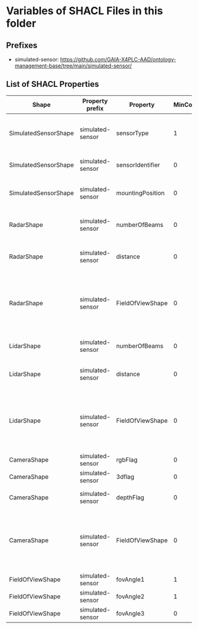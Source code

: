 # Variables of SHACL Files in this folder

## Prefixes

- simulated-sensor: <https://github.com/GAIA-X4PLC-AAD/ontology-management-base/tree/main/simulated-sensor/>

## List of SHACL Properties

| Shape | Property prefix | Property | MinCount | MaxCount | Description | Datatype/NodeKind | Filename |
| --- | --- | --- | --- | --- | --- | --- | --- |
| SimulatedSensorShape | simulated-sensor | sensorType | 1 | 1 | Perception and other relevant sensors for autonomous driving |  | simulated_sensor_shacl.ttl |
| SimulatedSensorShape | simulated-sensor | sensorIdentifier | 0 | 1 | Name/Identifier of the sensor in the simulator | <http://www.w3.org/2001/XMLSchema#string> | simulated_sensor_shacl.ttl |
| SimulatedSensorShape | simulated-sensor | mountingPosition | 0 | 1 | Possible mounting positions of the radar | <http://www.w3.org/2001/XMLSchema#string> | simulated_sensor_shacl.ttl |
| RadarShape | simulated-sensor | numberOfBeams | 0 |  | Number of beams sent by the radar sensor | <http://www.w3.org/2001/XMLSchema#integer> | simulated_sensor_shacl.ttl |
| RadarShape | simulated-sensor | distance | 0 | 1 | Covered distance or range in meters | <http://www.w3.org/2001/XMLSchema#integer> | simulated_sensor_shacl.ttl |
| RadarShape | simulated-sensor | FieldOfViewShape | 0 | 1 | Field of view angles, supporting up to three values (e.g., horizontal, upper, and lower FoV) |  | simulated_sensor_shacl.ttl |
| LidarShape | simulated-sensor | numberOfBeams | 0 |  | Number of beams sent by the lidar sensor | <http://www.w3.org/2001/XMLSchema#integer> | simulated_sensor_shacl.ttl |
| LidarShape | simulated-sensor | distance | 0 | 1 | Covered distance or range in meters | <http://www.w3.org/2001/XMLSchema#integer> | simulated_sensor_shacl.ttl |
| LidarShape | simulated-sensor | FieldOfViewShape | 0 | 1 | Field of view angles, supporting up to three values (e.g., horizontal, upper, and lower FoV) |  | simulated_sensor_shacl.ttl |
| CameraShape | simulated-sensor | rgbFlag | 0 | 1 | If true, camera is RGB camera | <http://www.w3.org/2001/XMLSchema#boolean> | simulated_sensor_shacl.ttl |
| CameraShape | simulated-sensor | 3dflag | 0 | 1 | If true, camera is 3D camera | <http://www.w3.org/2001/XMLSchema#boolean> | simulated_sensor_shacl.ttl |
| CameraShape | simulated-sensor | depthFlag | 0 | 1 | If true, camera is depth camera | <http://www.w3.org/2001/XMLSchema#boolean> | simulated_sensor_shacl.ttl |
| CameraShape | simulated-sensor | FieldOfViewShape | 0 | 1 | Field of view angles, supporting up to three values (e.g., horizontal, upper, and lower FoV) |  | simulated_sensor_shacl.ttl |
| FieldOfViewShape | simulated-sensor | fovAngle1 | 1 | 1 | FoV angle 1 | <http://www.w3.org/2001/XMLSchema#float> | simulated_sensor_shacl.ttl |
| FieldOfViewShape | simulated-sensor | fovAngle2 | 1 | 1 | FoV angle 2 | <http://www.w3.org/2001/XMLSchema#float> | simulated_sensor_shacl.ttl |
| FieldOfViewShape | simulated-sensor | fovAngle3 | 0 | 1 | FoV angle 3 | <http://www.w3.org/2001/XMLSchema#float> | simulated_sensor_shacl.ttl |
